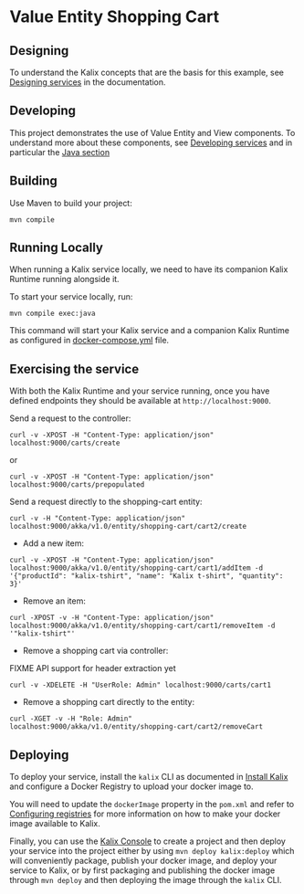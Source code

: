 # Value Entity Shopping Cart

## Designing

To understand the Kalix concepts that are the basis for this example, see [Designing services](https://docs.kalix.io/java/development-process.html) in the documentation.

## Developing

This project demonstrates the use of Value Entity and View components.
To understand more about these components, see [Developing services](https://docs.kalix.io/services/)
and in particular the [Java section](https://docs.kalix.io/java/)

## Building

Use Maven to build your project:

```shell
mvn compile
```

## Running Locally

When running a Kalix service locally, we need to have its companion Kalix Runtime running alongside it.

To start your service locally, run:

```shell
mvn compile exec:java
```

This command will start your Kalix service and a companion Kalix Runtime as configured in [docker-compose.yml](./docker-compose.yml) file.

## Exercising the service

With both the Kalix Runtime and your service running, once you have defined endpoints they should be available at `http://localhost:9000`.

Send a request to the controller:
```shell
curl -v -XPOST -H "Content-Type: application/json" localhost:9000/carts/create
```

or
```shell
curl -v -XPOST -H "Content-Type: application/json" localhost:9000/carts/prepopulated
```

Send a request directly to the shopping-cart entity:
```shell
curl -v -H "Content-Type: application/json" localhost:9000/akka/v1.0/entity/shopping-cart/cart2/create
```

* Add a new item:

```shell
curl -v -XPOST -H "Content-Type: application/json" localhost:9000/akka/v1.0/entity/shopping-cart/cart1/addItem -d '{"productId": "kalix-tshirt", "name": "Kalix t-shirt", "quantity": 3}' 
```

* Remove an item:

```shell
curl -XPOST -v -H "Content-Type: application/json" localhost:9000/akka/v1.0/entity/shopping-cart/cart1/removeItem -d '"kalix-tshirt"' 
```

* Remove a shopping cart via controller:

FIXME API support for header extraction yet
```shell
curl -v -XDELETE -H "UserRole: Admin" localhost:9000/carts/cart1
```

* Remove a shopping cart directly to the entity:

```shell
curl -XGET -v -H "Role: Admin" localhost:9000/akka/v1.0/entity/shopping-cart/cart2/removeCart
```

## Deploying

To deploy your service, install the `kalix` CLI as documented in
[Install Kalix](https://docs.kalix.io/kalix/install-kalix.html)
and configure a Docker Registry to upload your docker image to.

You will need to update the `dockerImage` property in the `pom.xml` and refer to
[Configuring registries](https://docs.kalix.io/projects/container-registries.html)
for more information on how to make your docker image available to Kalix.

Finally, you can use the [Kalix Console](https://console.kalix.io)
to create a project and then deploy your service into the project either by using `mvn deploy kalix:deploy` which
will conveniently package, publish your docker image, and deploy your service to Kalix, or by first packaging and
publishing the docker image through `mvn deploy` and then deploying the image
through the `kalix` CLI.
